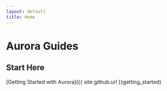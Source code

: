 ```yaml
---
layout: default
title: Home
---
```


# Aurora Guides

## Start Here

[Getting Started with Aurora]({{ site.github.url }}getting_started)
